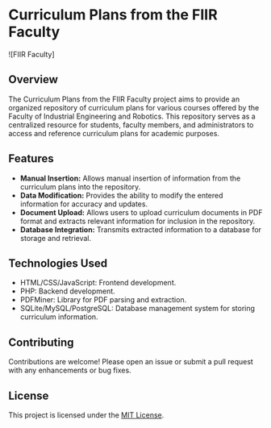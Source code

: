 # Curriculum Plans from the FIIR Faculty

![FIIR Faculty]

## Overview

The Curriculum Plans from the FIIR Faculty project aims to provide an organized repository of curriculum plans for various courses offered by the Faculty of Industrial Engineering and Robotics. This repository serves as a centralized resource for students, faculty members, and administrators to access and reference curriculum plans for academic purposes.

## Features

- **Manual Insertion:** Allows manual insertion of information from the curriculum plans into the repository.
- **Data Modification:** Provides the ability to modify the entered information for accuracy and updates.
- **Document Upload:** Allows users to upload curriculum documents in PDF format and extracts relevant information for inclusion in the repository.
- **Database Integration:** Transmits extracted information to a database for storage and retrieval.

## Technologies Used

- HTML/CSS/JavaScript: Frontend development.
- PHP: Backend development.
- PDFMiner: Library for PDF parsing and extraction.
- SQLite/MySQL/PostgreSQL: Database management system for storing curriculum information.


## Contributing

Contributions are welcome! Please open an issue or submit a pull request with any enhancements or bug fixes.

## License

This project is licensed under the [MIT License](LICENSE).



